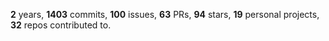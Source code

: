 **2** years, **1403** commits, **100** issues, **63** PRs, **94** stars, **19** personal projects, **32** repos contributed to.
